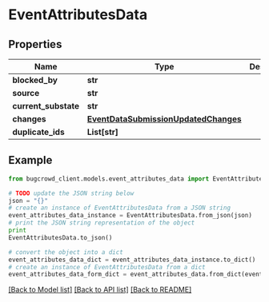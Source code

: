 # EventAttributesData


## Properties

Name | Type | Description | Notes
------------ | ------------- | ------------- | -------------
**blocked_by** | **str** |  | 
**source** | **str** |  | [optional] 
**current_substate** | **str** |  | [optional] 
**changes** | [**EventDataSubmissionUpdatedChanges**](EventDataSubmissionUpdatedChanges.md) |  | 
**duplicate_ids** | **List[str]** |  | 

## Example

```python
from bugcrowd_client.models.event_attributes_data import EventAttributesData

# TODO update the JSON string below
json = "{}"
# create an instance of EventAttributesData from a JSON string
event_attributes_data_instance = EventAttributesData.from_json(json)
# print the JSON string representation of the object
print
EventAttributesData.to_json()

# convert the object into a dict
event_attributes_data_dict = event_attributes_data_instance.to_dict()
# create an instance of EventAttributesData from a dict
event_attributes_data_form_dict = event_attributes_data.from_dict(event_attributes_data_dict)
```
[[Back to Model list]](../README.md#documentation-for-models) [[Back to API list]](../README.md#documentation-for-api-endpoints) [[Back to README]](../README.md)


